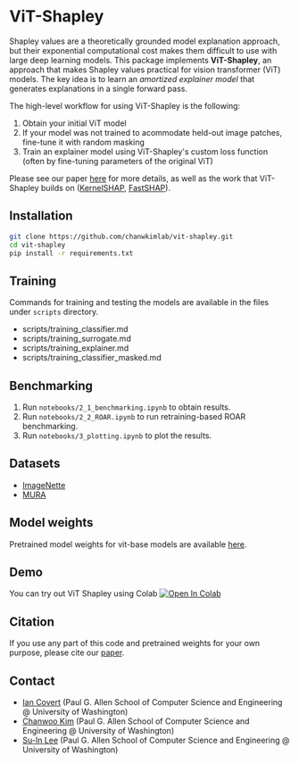 # ViT-Shapley

Shapley values are a theoretically grounded model explanation approach, but their exponential computational cost makes them difficult to use with large deep learning models. This package implements **ViT-Shapley**, an approach that makes Shapley values practical for vision transformer (ViT) models. The key idea is to learn an *amortized explainer model* that generates explanations in a single forward pass.

The high-level workflow for using ViT-Shapley is the following:

1. Obtain your initial ViT model
2. If your model was not trained to acommodate held-out image patches, fine-tune it with random masking
3. Train an explainer model using ViT-Shapley's custom loss function (often by fine-tuning parameters of the original ViT)

Please see our paper [here](https://arxiv.org/abs/2206.05282?context=cs.LG) for more details, as well as the work that ViT-Shapley builds on ([KernelSHAP](https://arxiv.org/abs/1705.07874), [FastSHAP](https://openreview.net/forum?id=Zq2G_VTV53T)).

## Installation

```bash
git clone https://github.com/chanwkimlab/vit-shapley.git
cd vit-shapley
pip install -r requirements.txt
```

## Training

Commands for training and testing the models are available in the files under `scripts` directory.

* scripts/training_classifier.md
* scripts/training_surrogate.md
* scripts/training_explainer.md
* scripts/training_classifier_masked.md

## Benchmarking

1. Run `notebooks/2_1_benchmarking.ipynb` to obtain results.
2. Run `notebooks/2_2_ROAR.ipynb` to run retraining-based ROAR benchmarking.
3. Run `notebooks/3_plotting.ipynb` to plot the results.

## Datasets

- [ImageNette](https://github.com/fastai/imagenette)
- [MURA](https://stanfordmlgroup.github.io/competitions/mura/)

## Model weights
Pretrained model weights for vit-base models are available [here](https://aimslab.cs.washington.edu/vitshapley/checkpoints/).
## Demo
You can try out ViT Shapley using Colab [![Open In Colab](https://colab.research.google.com/assets/colab-badge.svg)](https://colab.research.google.com/github/suinleelab/vit-shapley/blob/master/notebooks/vit-shapley-example.ipynb)

<!-- ## Download Pretrained Models

Download pretrained models from [here](). -->

## Citation

If you use any part of this code and pretrained weights for your own purpose, please cite
our [paper](https://arxiv.org/abs/2206.05282).

## Contact

- [Ian Covert](https://iancovert.com) (Paul G. Allen School of Computer Science and Engineering @ University of
  Washington)
- [Chanwoo Kim](https://chanwoo.kim) (Paul G. Allen School of Computer Science and Engineering @ University of
  Washington)
- [Su-In Lee](https://suinlee.cs.washington.edu/) (Paul G. Allen School of Computer Science and Engineering @ University
  of Washington)
